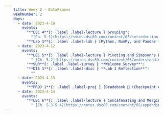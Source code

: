 ```yaml
---
    title: Week 2 – DataFrames
    weekNumber: 2
    days:
      - date: 2023-4-10
        events:
          "**LEC 4**{: .label .label-lecture } Grouping":
            "[Ch. 5.1](https://notes.dsc80.com/content/05/introduction.html)"
          "**Lab 1**{: .label .label-lab } [Python, NumPy, and Pandas (due 4/10)](https://github.com/dsc-courses/dsc80-2023-sp/blob/main/labs/01-intro/lab.ipynb)":
      - date: 2023-4-12
        events:
          "**LEC 5**{: .label .label-lecture } Pivoting and Simpson's Paradox":
            " [Ch. 5.2](https://notes.dsc80.com/content/05/understanding-aggregations.html)"    
          "**SUR**{: .label .label-survey } **Welcome Survey**":
          "**DIS 1**{: .label .label-disc } **Lab 1 Reflection**":
            ""
      - date: 2023-4-13
        events:
          "**PROJ 1**{: .label .label-proj } [Gradebook 💯 (Checkpoint due 4/13)](https://github.com/dsc-courses/dsc80-2023-sp/blob/main/projects/01-gradebook/project.ipynb)":
      - date: 2023-4-14
        events:
          "**LEC 6**{: .label .label-lecture } Concatenating and Merging":
            " [Ch. 5.3-5.4](https://notes.dsc80.com/content/05/appending-data.html)"
---
```

